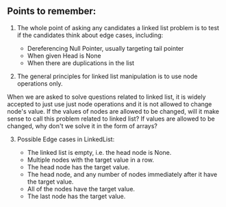 ## Points to remember:

1. The whole point of asking any candidates a linked list problem is to test if the candidates think about edge cases, including:
   - Dereferencing Null Pointer, usually targeting tail pointer
   - When given Head is None
   - When there are duplications in the list
   
2. The general principles for linked list manipulation is to use node operations only. 

When we are asked to solve questions related to linked list, it is widely accepted to just use just node operations and it is not allowed to change node's value. If the values of nodes are allowed to be changed, will it make sense to call this problem related to linked list? If values are allowed to be changed, why don't we solve it in the form of arrays?

3. Possible Edge cases in LinkedList:

    - The linked list is empty, i.e. the head node is None.
    - Multiple nodes with the target value in a row.
    - The head node has the target value.
    - The head node, and any number of nodes immediately after it have the target value.
    - All of the nodes have the target value.
    - The last node has the target value.
